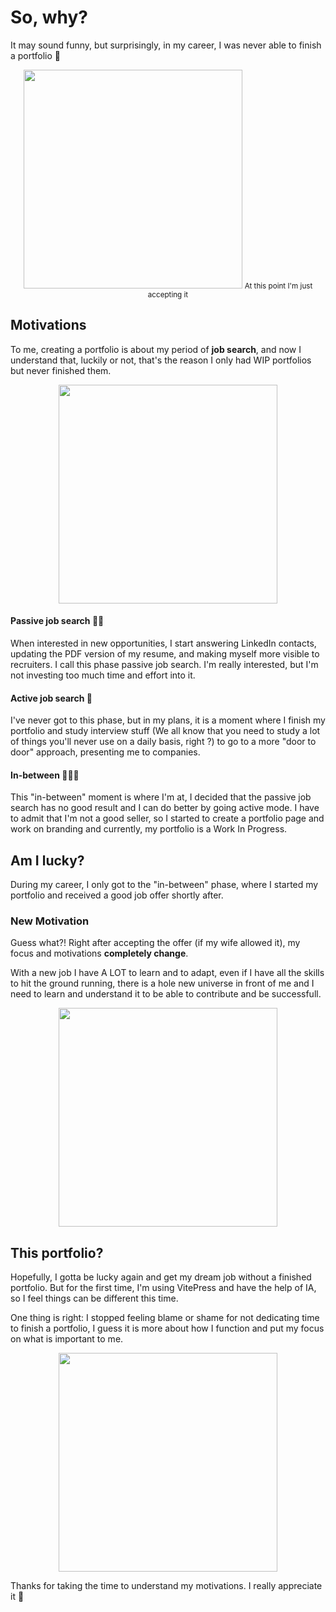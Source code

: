 # So, why?

It may sound funny, but surprisingly, in my career, I was never able to finish a portfolio 🥲

<p align="center">
     <img src="./images/joke.png" style="height:350px;">
     <small>At this point I'm just accepting it</small>
</p>

## Motivations

To me, creating a portfolio is about my period of **job search**, and now I understand that, luckily or not, that's the reason I only had WIP portfolios but never finished them.

<p align="center">
     <img src="./images/new-job-ready-meme.jpg" style="height:350px;">
</p>

#### Passive job search 👋🏼

When interested in new opportunities, I start answering LinkedIn contacts, updating the PDF version of my resume, and making myself more visible to recruiters. I call this phase passive job search. I'm really interested, but I'm not investing too much time and effort into it.

#### Active job search 👔

I've never got to this phase, but in my plans, it is a moment where I finish my portfolio and study interview stuff (We all know that you need to study a lot of things you'll never use on a daily basis, right ?) to go to a more "door to door" approach, presenting me to companies.

#### In-between 🧑🏽‍💻

This "in-between" moment is where I'm at, I decided that the passive job search has no good result and I can do better by going active mode. I have to admit that I'm not a good seller, so I started to create a portfolio page and work on branding and currently, my portfolio is a Work In Progress.

## Am I lucky?

During my career, I only got to the "in-between" phase, where I started my portfolio and received a good job offer shortly after.

### New Motivation

Guess what?! Right after accepting the offer (if my wife allowed it), my focus and motivations **completely change**.

With a new job I have A LOT to learn and to adapt, even if I have all the skills to hit the ground running, there is a hole new universe in front of me and I need to learn and understand it to be able to contribute and be successfull.

<p align="center">
     <img src="./images/new-job-meme.jpg" style="height:350px;">
</p>

## This portfolio?

Hopefully, I gotta be lucky again and get my dream job without a finished portfolio. But for the first time, I'm using VitePress and have the help of IA, so I feel things can be different this time.

One thing is right: I stopped feeling blame or shame for not dedicating time to finish a portfolio, I guess it is more about how I function and put my focus on what is important to me.

<p align="center">
     <img src="./images/unfinished-projects.jpg" style="height:350px;">
</p>

Thanks for taking the time to understand my motivations. I really appreciate it 🥰
